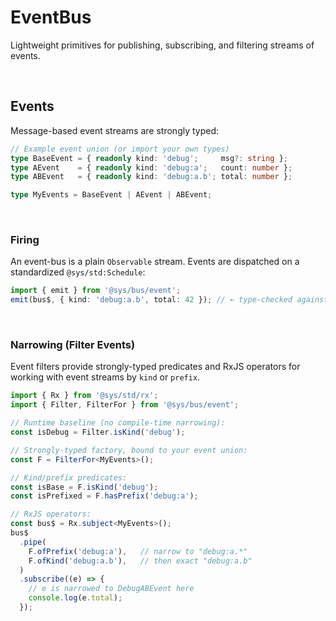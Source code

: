 # EventBus
Lightweight primitives for publishing, subscribing, and filtering streams of events.  

<p>&nbsp;</p>

## Events
Message-based event streams are strongly typed: 

```ts
// Example event union (or import your own types)
type BaseEvent = { readonly kind: 'debug';     msg?: string };
type AEvent    = { readonly kind: 'debug:a';   count: number };
type ABEvent   = { readonly kind: 'debug:a.b'; total: number };

type MyEvents = BaseEvent | AEvent | ABEvent;
```

<p>&nbsp;</p>

### Firing
An event-bus is a plain `Observable` stream. Events are dispatched on a standardized `@sys/std:Schedule`:

```ts
import { emit } from '@sys/bus/event';
emit(bus$, { kind: 'debug:a.b', total: 42 }); // ← type-checked against <MyEvents>
```

<p>&nbsp;</p>

### Narrowing (Filter Events)
Event filters provide strongly-typed predicates and RxJS operators
for working with event streams by `kind` or `prefix`.

```ts
import { Rx } from '@sys/std/rx';
import { Filter, FilterFor } from '@sys/bus/event';

// Runtime baseline (no compile-time narrowing):
const isDebug = Filter.isKind('debug');

// Strongly-typed factory, bound to your event union:
const F = FilterFor<MyEvents>();

// Kind/prefix predicates:
const isBase = F.isKind('debug');
const isPrefixed = F.hasPrefix('debug:a');

// RxJS operators:
const bus$ = Rx.subject<MyEvents>();
bus$
  .pipe(
    F.ofPrefix('debug:a'),   // narrow to "debug:a.*"
    F.ofKind('debug:a.b'),   // then exact "debug:a.b"
  )
  .subscribe((e) => {
    // e is narrowed to DebugABEvent here
    console.log(e.total);
  });

```

